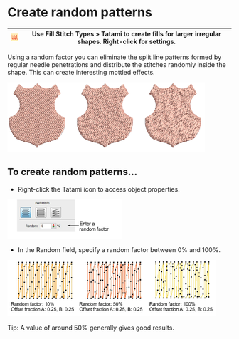 # Create random patterns

| ![TatamiFill00028.png](assets/TatamiFill00028.png) | Use Fill Stitch Types > Tatami to create fills for larger irregular shapes. Right-click for settings. |
| -------------------------------------------------- | ----------------------------------------------------------------------------------------------------- |

Using a random factor you can eliminate the split line patterns formed by regular needle penetrations and distribute the stitches randomly inside the shape. This can create interesting mottled effects.

![patterns00029.png](assets/patterns00029.png)

## To create random patterns...

- Right-click the Tatami icon to access object properties.

![patterns00030.png](assets/patterns00030.png)

- In the Random field, specify a random factor between 0% and 100%.

![patterns00033.png](assets/patterns00033.png)

Tip: A value of around 50% generally gives good results.
